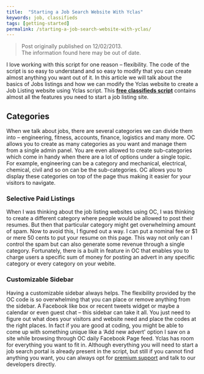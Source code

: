 ```yaml
---
title:  "Starting a Job Search Website With Yclas"
keywords: job, classifieds
tags: [getting-started]
permalink: /starting-a-job-search-website-with-yclas/
---
```

> Post originally published on 12/02/2013.<br>
>The information found here may be out of date.


I love working with this script for one reason – flexibility. The code of the script is so easy to understand and so easy to modify that you can create almost anything you want out of it. In this article we will talk about the basics of Jobs listings and how we can modify the Yclas website to create a Job Listing website using Yclas script. This **[free classifieds script](https://yclas.com/)** contains almost all the features you need to start a job listing site. 

## Categories

When we talk about jobs, there are several categories we can divide them into – engineering, fitness, accounts, finance, logistics and many more. OC allows you to create as many categories as you want and manage them from a single admin panel. You are even allowed to create sub-categories which come in handy when there are a lot of options under a single topic. For example, engineering can be a category and mechanical, electrical, chemical, civil and so on can be the sub-categories. OC allows you to display these categories on top of the page thus making it easier for your visitors to navigate. 

### Selective Paid Listings

When I was thinking about the job listing websites using OC, I was thinking to create a different category where people would be allowed to post their resumes. But then that particular category might get overwhelming amount of spam. Now to avoid this, I figured out a way. I can put a nominal fee or $1 or mere 50 cents to put your resume on this page. This way not only can I control the spam but can also generate some revenue through a single category. Fortunately, there is a built in feature in OC that enables you to charge users a specific sum of money for posting an advert in any specific category or every category on your webite. 

### Customizable Sidebar

Having a customizable sidebar always helps. The flexibility provided by the OC code is so overwhelming that you can place or remove anything from the sidebar. A Facebook like box or recent tweets widget or maybe a calendar or even guest chat – this sidebar can take it all. You just need to figure out what does your visitors and website need and place the codes at the right places. In fact if you are good at coding, you might be able to come up with something unique like a ‘Add new advert' option I saw on a site while browsing through OC daily Facebook Page feed. Yclas has room for everything you want to fit in. Although everything you will need to start a job search portal is already present in the script, but still if you cannot find anything you want, you can always opt for [premium support](https://selfhosted.yclas.com/) and talk to our developers directly.

